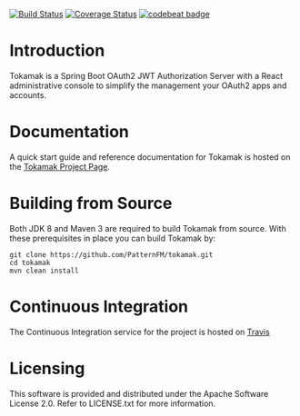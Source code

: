 [![Build Status](https://travis-ci.org/PatternFM/tokamak.svg?branch=master)](https://travis-ci.org/PatternFM/tokamak)
[![Coverage Status](https://coveralls.io/repos/github/PatternFM/tokamak/badge.svg?branch=master)](https://coveralls.io/github/PatternFM/tokamak?branch=master)  [![codebeat badge](https://codebeat.co/badges/fa267db4-aaa5-4057-afcf-91a8633e32b1)](https://codebeat.co/projects/github-com-patternfm-tokamak-master)  

# Introduction

Tokamak is a Spring Boot OAuth2 JWT Authorization Server with a React administrative console to simplify the management your OAuth2 apps and accounts.

# Documentation

A quick start guide and reference documentation for Tokamak is hosted on the [Tokamak Project Page](http://pattern.fm/tokamak/#documentation).


# Building from Source

Both JDK 8 and Maven 3 are required to build Tokamak from source. With these prerequisites in place you can build Tokamak by:
```
git clone https://github.com/PatternFM/tokamak.git
cd tokamak
mvn clean install
```

# Continuous Integration

The Continuous Integration service for the project is hosted on [Travis](https://travis-ci.org/PatternFM/tokamak) 


# Licensing

This software is provided and distributed under the Apache Software License 2.0. Refer to LICENSE.txt for more information.